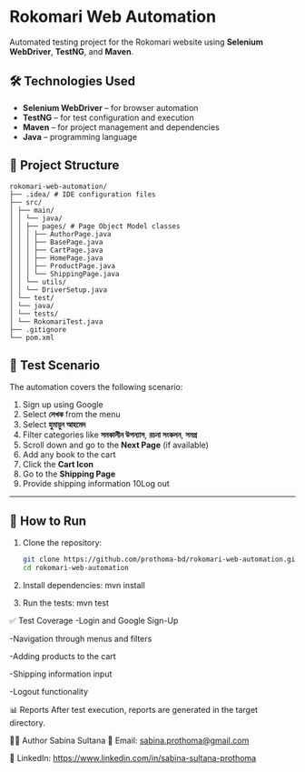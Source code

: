 # Rokomari Web Automation

Automated testing project for the Rokomari website using 
**Selenium WebDriver**, 
**TestNG**, and **Maven**.

## 🛠 Technologies Used

- **Selenium WebDriver** – for browser automation  
- **TestNG** – for test configuration and execution  
- **Maven** – for project management and dependencies  
- **Java** – programming language  

## 📁 Project Structure

```
rokomari-web-automation/
├── .idea/ # IDE configuration files
├── src/
│ ├── main/
│ │ └── java/
│ │ ├── pages/ # Page Object Model classes
│ │ │ ├── AuthorPage.java
│ │ │ ├── BasePage.java
│ │ │ ├── CartPage.java
│ │ │ ├── HomePage.java
│ │ │ ├── ProductPage.java
│ │ │ └── ShippingPage.java
│ │ └── utils/
│ │ └── DriverSetup.java
│ └── test/
│ └── java/
│ └── tests/
│ └── RokomariTest.java
├── .gitignore
└── pom.xml
```

## 🚀 Test Scenario

The automation covers the following scenario:

1. Sign up using Google  
2. Select **লেখক** from the menu  
3. Select **হুমায়ুন আহমেদ**  
4. Filter categories like **সমকালীন উপন্যাস**, **রচনা সংকলন**, **সমগ্র**  
5. Scroll down and go to the **Next Page** (if available)  
6. Add any book to the cart  
7. Click the **Cart Icon**  
8. Go to the **Shipping Page**  
9. Provide shipping information
10Log out  

---

## 🚀 How to Run

1. Clone the repository:
   ```bash
   git clone https://github.com/prothoma-bd/rokomari-web-automation.git
   cd rokomari-web-automation
2. Install dependencies:
mvn install

3. Run the tests:
mvn test

✅ Test Coverage
-Login and Google Sign-Up

-Navigation through menus and filters

-Adding products to the cart

-Shipping information input

-Logout functionality

📊 Reports
After test execution, reports are generated in the target directory.

👩‍💻 Author
Sabina Sultana
📧 Email: sabina.prothoma@gmail.com

🔗 LinkedIn: https://www.linkedin.com/in/sabina-sultana-prothoma
